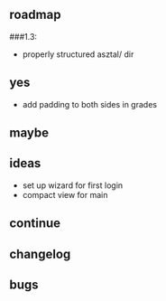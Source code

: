 ## roadmap
###1.3:	
- properly structured asztal/ dir

## yes
- add padding to both sides in grades

## maybe

## ideas
- set up wizard for first login
- compact view for main

## continue

## changelog

## bugs
